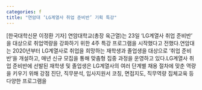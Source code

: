 ```yaml
---
categories: f
title: "연암대 ‘LG계열사 취업 준비반’ 기획 특강"
---
```

[한국대학신문 이정환 기자] 연암대학교(총장 육근열)는 23일 ‘LG계열사 취업 준비반’ 을 대상으로 취업역량을 강화하기 위한 4주 특강 프로그램을 시작했다고 전했다.연암대는 2020년부터 LG계열사로 취업을 희망하는 재학생과 졸업생을 대상으로 ‘취업 준비반’을 개설하고, 매년 신규 모집을 통해 맞춤형 집중 과정을 운영하고 있다.LG계열사 취업 준비반에 선발된 재학생 및 졸업생은 LG계열사의 여러 단계별 채용 절차에 맞춘 역량을 키우기 위해 강점 진단, 직무분석, 입사지원서 코칭, 면접지도, 직무역량 집체교육 등 다양한 프로그램을